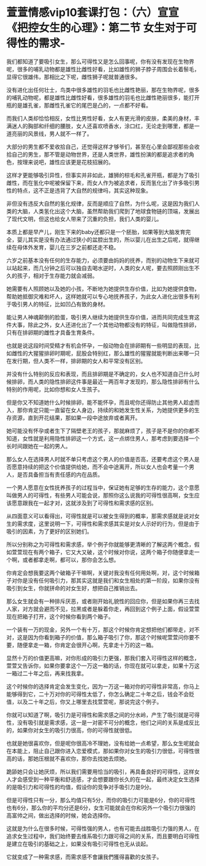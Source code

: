 # 萱萱情感vip10套课打包：（六）宣宣《把控女生的心理》：第二节 女生对于可得性的需求-

我们都知道了要吸引女生，那么可得性又是怎么回事呢，你有没有发现在生物界呢，很多的哺乳动物都是雄性比雌性好看，比如雄性的狮子脖子周围会长着鬃毛，显得它很雄伟，那相比之下呢，雌性狮子呢就普通很多。

没有进化出任何壮士，鸟类中很多雄性的羽毛也比雌性艳丽，那在生物界呢，很多的哺乳动物呢，都是雄性比雌性好看，很多雄性的羽毛也比雌性艳丽很多，能打开瓶的是雄孔雀，那雌性孔雀它的尾巴是凸的，一点都不好看。

而我们人类却恰恰相反，女性比男性好看，女人有更光滑的皮肤，柔美的身材，丰满迷人的胸部和纤细的腰肢，女人还喜欢喷香水，涂口红，无论走到哪里，都是一道亮丽的风景线，男人就不一样了。

大部分的男生都不爱收拾自己，还觉得这样才够爷们，甚至在心里会鄙视那些会收拾自己的男生，那不管是动物世界，还是人类世界，雄性扮演的都是追求者的角色，按理来说吧，雄性应该更是花枝招展的。

这样才更能够吸引异性，但事实并非如此，雄狮的棕毛和孔雀开瓶，都是为了吸引雌性，而在氢化中呢被保留下来，而女人作为被追求者，反而氢化出了许多吸引男性的特点，这不正是违背了大自然的规律吗，其实这种现象。

非但没有违反大自然的氢化规律，反而是顺应了自然，为什么呢，这是因为我们人类的大脑，人类氢化出这个大脑，虽然帮助我们爬到了地球食物链的顶端，发展出了现代文明，但这也给女人带来了沉重的负担，我们人类的婴儿。

本质上都是早产儿，刚生下来的baby还都只是一个胚胎，如果等到大脑发育完全，婴儿其实是没有办法通过狭小的盆腔出生的，所以婴儿在出生之后呢，就得继续在母体外发育，婴儿在三岁之前都还走不稳。

六岁之前基本没有任何的生存能力，必须要由妈妈的抚养，而别的动物生下来就可以站起来，而几分钟之后可以独自去喝水逆时，人类的女人呢，要去照顾刚出生不久的孩子，相对于生存能力就会减弱。

她需要有人照顾她以及她的小孩，不断地为她提供生存价值，比如为她提供食物，帮助她抵御灾难和坏人，这样她就可以专心地抚养孩子，为此女人进化出很多有利于吸引男人的特征，比如凹凸有致的身材。

能让男人神魂颠倒的脸蛋，吸引男人继续为她提供生存价值，进而共同完成生育这件大事，除此之外，女人还进化出了一个其他动物都没有的特征，叫做隐性排卵，只有在排卵期的雌性才具备生育条件。

也就是说这段时间受精才有机会怀孕，一般动物会在排卵期有一些明显的表现，比如雌性的大猩猩排卵时期呢，屁股会特别红，那么雄性的猩猩就能判断出来哪一只在发行期，但人类不一样，排卵期的女人和平常没有区别。

并没有什么特别的反应和表现，而且排卵期是不确定的，女人也不知道自己什么时候排卵，而人类的隐性排卵这件事是最近一两百年才发现的，那么隐性排卵有什么特别的作用呢，比如你想和女人生孩子。

但是你又不知道她什么时候排卵，能不能怀孕，而且呢你还得防止其他男人趁虚而入，那你肯定只能一直留在女人身边，持续的和她发生性关系，为她提供更多的生存资源，直到开花结果，那如果一段中途放弃或者离开。

她可能没有怀孕或者生下了隔壁老王的孩子，那就麻烦了，孩子是不是你的你都不知道，女性就是利用隐性排卵这一个方式，这一点绑住男人，那考虑到要选择一个长时间跟她在一起的男人。

那么女人在选择男人时就不单只考虑这个男人的价值是否高，还要考虑这个男人是否愿意持续的把这个价值提供给她，而不会中途离开，所以女人也会考量一个男人，是否具备担当有责任感的内在品质。

一个男人愿意在女性抚养孩子的过程当中，保证她有足够的生存的能力，这个意愿叫做男人的可得性，有些男人可能会说，那照你这么说我的可得性很高啊，女生应该愿意跟我在一起才对，这就涉及到了可得性和需求感的区别。

从四面意义可以看得出，可得性就是可以被女生得到的概率，那需求感就是说对女生的需求度，这里说明一下，可得性和需求感其实是对女人示好的行为，但是由于吸引的因素，为了更好的区别她们。

所以分别称之为可得性和需求感，举个例子你就能够更清晰的了解这两个概念，假如萱萱现在有两个箱子，它又大又破，这个时候对你说，这两个箱子你随便拿走一个啊，或者都拿走啊，都可以，那你会怎么想。

你肯定会想我要这两个破箱子干嘛啊，关键对我没有任何用处啊，对，这个时候箱子对你是没有任何吸引力，那其实这就是我们和女生相处的第一阶段，如果你没有吸引到女生，你就拼命的对女生好，想把自己推销出去。

那么女生就会有一种排斥厌恶，或者刚开始礼貌性的回应你，但是如果你再三去找人家，对方就会避而不见，拉黑或者是躲着你走，再回到这个例子上面，假设萱萱现在把箱子打开，这个时候你看到两个箱子。

一个装有一万的现金，另外一个有十万，那这个时候你肯定想把他们都带走，对不对，这是因为你看到箱子的价值，那么箱子吸引了你，那这个时候呢萱萱问你要不要，随便拿走一箱，你肯定会很开心啊，先拿走十万的这一箱。

显然十万的价值更高嘛，对你形成的吸引力更强，那我们套入可得性这样的概念，萱萱又告诉你，如果你要拿这个一万这一箱的话，你现在就可以拿走，如果十万这一箱过二十年之后，再来找我拿。

这个时候你的选择肯定会发生变化，因为一万这一箱对你的可得性非常高，你马上能够得到它，二十万对你的可得性太低了，你怎么确定二十年之后，钱会不会贬值，以及二十年之后，你又上哪里去找萱萱呢，那说完这个例子。

你就可以知道了啊，吸引力是可得性和需求感之间的分水岭，产生了吸引就是可得性，没有吸引就是需求感，这一是一对密不可分的概念，他们之间的关系是成反比的，如果你对女生的吸引力很高，你的可得性就很低。

也就是她很喜欢你，但是呢你很高冷不理她，没有给她一点希望，那么女生呢就会在本能上，阻止自己跟你进入恋爱模式，那如果你对女生的吸引力很低，可得性很高的话，那她压根就不喜欢你，那你去找她去烦她。

跪舔她只会让她厌烦，所以我们需要用恰当的吸引，再具备良好的可得性，这样女人才会感受到一种平衡和舒适感，才会想要跟你长久的在一起，最终决定女生选择的是吸引力和可得性的均值，假设你的竞争对手吸引力是9分。

但是可得性只有一分，那么均值只有5分，而你的吸引力可能是6分，你的可得性也有6分，那么你的平均分还是6分，女生可能就会在你和另外一个吸引力很强的高富帅之间，做出选择的时候，她会选择你。

这就是为什么在很多时候，可得性强的男人，也有可能去战胜吸引力强的男人，在追求女生过程中，我们始终要去维系吸引力跟可得之间的关系，而且要明白可得性是建立在吸引的基础之上，如果没有吸引可得性也无从谈起。

它就变成了一种需求感，而需求感不會讓我們獲得喜歡的女孩子。
